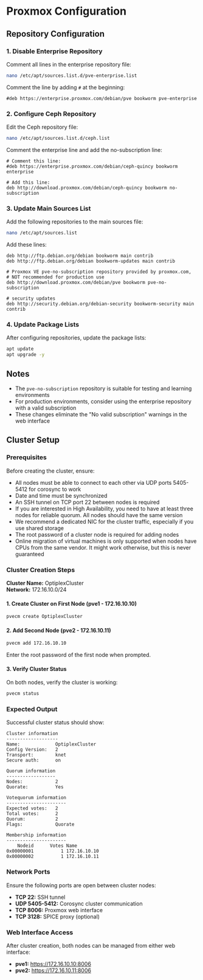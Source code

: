 # Proxmox Configuration

## Repository Configuration

### 1. Disable Enterprise Repository

Comment all lines in the enterprise repository file:

```bash
nano /etc/apt/sources.list.d/pve-enterprise.list
```

Comment the line by adding `#` at the beginning:
```
#deb https://enterprise.proxmox.com/debian/pve bookworm pve-enterprise
```

### 2. Configure Ceph Repository

Edit the Ceph repository file:

```bash
nano /etc/apt/sources.list.d/ceph.list
```

Comment the enterprise line and add the no-subscription line:
```
# Comment this line:
#deb https://enterprise.proxmox.com/debian/ceph-quincy bookworm enterprise

# Add this line:
deb http://download.proxmox.com/debian/ceph-quincy bookworm no-subscription
```

### 3. Update Main Sources List

Add the following repositories to the main sources file:

```bash
nano /etc/apt/sources.list
```

Add these lines:
```
deb http://ftp.debian.org/debian bookworm main contrib
deb http://ftp.debian.org/debian bookworm-updates main contrib

# Proxmox VE pve-no-subscription repository provided by proxmox.com,
# NOT recommended for production use
deb http://download.proxmox.com/debian/pve bookworm pve-no-subscription

# security updates
deb http://security.debian.org/debian-security bookworm-security main contrib
```

### 4. Update Package Lists

After configuring repositories, update the package lists:

```bash
apt update
apt upgrade -y
```

## Notes

- The `pve-no-subscription` repository is suitable for testing and learning environments
- For production environments, consider using the enterprise repository with a valid subscription
- These changes eliminate the "No valid subscription" warnings in the web interface

## Cluster Setup

### Prerequisites

Before creating the cluster, ensure:

- All nodes must be able to connect to each other via UDP ports 5405-5412 for corosync to work
- Date and time must be synchronized
- An SSH tunnel on TCP port 22 between nodes is required
- If you are interested in High Availability, you need to have at least three nodes for reliable quorum. All nodes should have the same version
- We recommend a dedicated NIC for the cluster traffic, especially if you use shared storage
- The root password of a cluster node is required for adding nodes
- Online migration of virtual machines is only supported when nodes have CPUs from the same vendor. It might work otherwise, but this is never guaranteed

### Cluster Creation Steps

**Cluster Name:** OptiplexCluster  
**Network:** 172.16.10.0/24  

#### 1. Create Cluster on First Node (pve1 - 172.16.10.10)

```bash
pvecm create OptiplexCluster
```

#### 2. Add Second Node (pve2 - 172.16.10.11)

```bash
pvecm add 172.16.10.10
```

Enter the root password of the first node when prompted.

#### 3. Verify Cluster Status

On both nodes, verify the cluster is working:

```bash
pvecm status
```

### Expected Output

Successful cluster status should show:

```
Cluster information
-------------------
Name:             OptiplexCluster
Config Version:   2
Transport:        knet
Secure auth:      on

Quorum information
------------------
Nodes:            2
Quorate:          Yes

Votequorum information
----------------------
Expected votes:   2
Total votes:      2
Quorum:           2
Flags:            Quorate

Membership information
----------------------
    Nodeid      Votes Name
0x00000001          1 172.16.10.10
0x00000002          1 172.16.10.11
```

### Network Ports

Ensure the following ports are open between cluster nodes:

- **TCP 22:** SSH tunnel
- **UDP 5405-5412:** Corosync cluster communication
- **TCP 8006:** Proxmox web interface
- **TCP 3128:** SPICE proxy (optional)

### Web Interface Access

After cluster creation, both nodes can be managed from either web interface:

- **pve1:** https://172.16.10.10:8006
- **pve2:** https://172.16.10.11:8006
